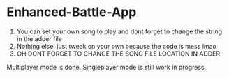 # Enhanced-Battle-App

1. You can set your own song to play and dont forget to change the string in the adder file
2. Nothing else, just tweak on your own because the code is mess lmao
3. OH DONT FORGET TO CHANGE THE SONG FILE LOCATION IN ADDER

Multiplayer mode is done. 
Singleplayer mode is still work in progress
